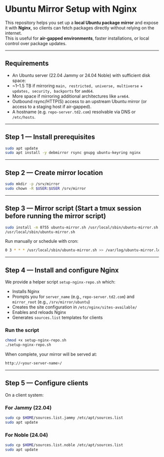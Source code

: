 # Ubuntu Mirror Setup with Nginx

This repository helps you set up a **local Ubuntu package mirror** and expose it with **Nginx**, so clients can fetch packages directly without relying on the internet.  
This is useful for **air-gapped environments**, faster installations, or local control over package updates.

---

## Requirements

- An Ubuntu server (22.04 Jammy or 24.04 Noble) with sufficient disk space:  
- ~1–1.5 TB if mirroring `main, restricted, universe, multiverse` + `updates, security, backports` for `amd64`.  
- More space if mirroring additional architectures like `arm64`.  
- Outbound rsync/HTTP(S) access to an upstream Ubuntu mirror (or access to a staging host if air-gapped).  
- A hostname (e.g. `repo-server.td2.com`) resolvable via DNS or `/etc/hosts`.

---

## Step 1 — Install prerequisites

```bash
sudo apt update
sudo apt install -y debmirror rsync gnupg ubuntu-keyring nginx
```

---

## Step 2 — Create mirror location

```bash
sudo mkdir -p /srv/mirror
sudo chown -R $USER:$USER /srv/mirror
```
---

## Step 3 — Mirror script (Start a tmux session before running the mirror script)

```bash
sudo install -m 0755 ubuntu-mirror.sh /usr/local/sbin/ubuntu-mirror.sh
/usr/local/sbin/ubuntu-mirror.sh
```
Run manually or schedule with cron:
```bash
0 3 * * * /usr/local/sbin/ubuntu-mirror.sh >> /var/log/ubuntu-mirror.log 2>&1
```

---

## Step 4 — Install and configure Nginx

We provide a helper script `setup-nginx-repo.sh` which:

- Installs Nginx
- Prompts you for `server_name` (e.g., `repo-server.td2.com`) and `mirror_root` (e.g., `/srv/mirror/ubuntu`)
- Creates the site configuration in `/etc/nginx/sites-available/`
- Enables and reloads Nginx
- Generates `sources.list` templates for clients

### Run the script

```bash
chmod +x setup-nginx-repo.sh
./setup-nginx-repo.sh
```
When complete, your mirror will be served at:

```bash
http://<your-server-name>/
```
---

## Step 5 — Configure clients

On a client system:

### For Jammy (22.04)

```bash
sudo cp $HOME/sources.list.jammy /etc/apt/sources.list
sudo apt update
```

### For Noble (24.04)

```bash
sudo cp $HOME/sources.list.noble /etc/apt/sources.list
sudo apt update
```
